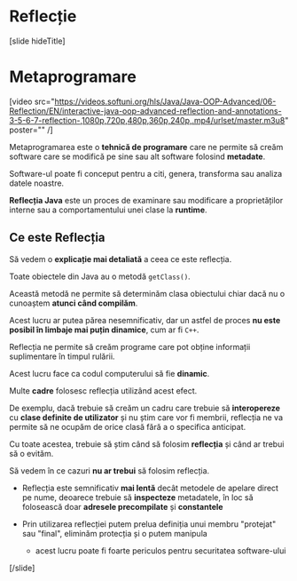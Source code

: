 # Reflecție

[slide hideTitle]

# Metaprogramare

[video src="https://videos.softuni.org/hls/Java/Java-OOP-Advanced/06-Reflection/EN/interactive-java-oop-advanced-reflection-and-annotations-3-5-6-7-reflection-,1080p,720p,480p,360p,240p,.mp4/urlset/master.m3u8" poster="" /]

Metaprogramarea este o **tehnică de programare** care ne permite să creăm software care se modifică pe sine sau alt software folosind **metadate**.

Software-ul poate fi conceput pentru a citi, genera, transforma sau analiza datele noastre.

**Reflecția Java** este un proces de examinare sau modificare a proprietăților interne sau a comportamentului unei clase la **runtime**.

## Ce este Reflecția

Să vedem o **explicație mai detaliată** a ceea ce este reflecția.

Toate obiectele din Java au o metodă `getClass()`.

Această metodă ne permite să determinăm clasa obiectului chiar dacă nu o cunoaștem **atunci când compilăm**.

Acest lucru ar putea părea nesemnificativ, dar un astfel de proces **nu este posibil în limbaje mai puțin dinamice**, cum ar fi `C++`.

Reflecția ne permite să creăm programe care pot obține informații suplimentare în timpul rulării.

Acest lucru face ca codul computerului să fie **dinamic**.

Multe **cadre** folosesc reflecția utilizând acest efect.

De exemplu, dacă trebuie să creăm un cadru care trebuie să **interopereze** cu **clase definite de utilizator** și nu știm care vor fi membrii, reflecția ne va permite să ne ocupăm de orice clasă fără a o specifica anticipat.

Cu toate acestea, trebuie să știm când să folosim **reflecția** și când ar trebui să o evităm.

Să vedem în ce cazuri **nu ar trebui** să folosim reflecția.

- Reflecția este semnificativ **mai lentă** decât metodele de apelare direct pe nume, deoarece trebuie să **inspecteze** metadatele, în loc să folosească doar **adresele precompilate** și **constantele**

- Prin utilizarea reflecției putem prelua definiția unui membru "protejat" sau "final", eliminăm protecția și o putem manipula
    * acest lucru poate fi foarte periculos pentru securitatea software-ului

[/slide]
